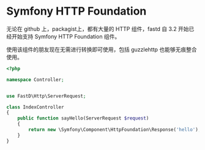 # Symfony HTTP Foundation

无论在 github 上，packagist上，都有大量的 HTTP 组件，fastd 自 3.2 开始已经开始支持 Symfony HTTP Foundation 组件。

使用该组件的朋友现在无需进行转换即可使用，包括 guzzlehttp 也能够无痕整合使用。

```php
<?php

namespace Controller;


use FastD\Http\ServerRequest;

class IndexController
{
    public function sayHello(ServerRequest $request)
    {
        return new \Symfony\Component\HttpFoundation\Response('hello');
    }
}
```
